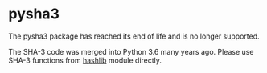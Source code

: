 # pysha3

The pysha3 package has reached its end of life and is no longer supported.

The SHA-3 code was merged into Python 3.6 many years ago. Please use SHA-3 
functions from [hashlib](https://docs.python.org/3/library/hashlib.html)
module directly.

